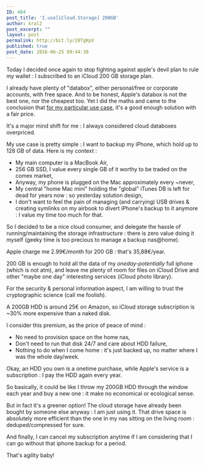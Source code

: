 ```yaml
---
ID: 484
post_title: 'I.use[iCloud.Storage] 200GB'
author: kral2
post_excerpt: ""
layout: post
permalink: http://bit.ly/28TgKpV
published: true
post_date: 2016-06-25 09:44:30
---
```

Today I decided once again to stop fighting against apple's devil plan to rule my wallet : I subscribed to an iCloud 200 GB storage plan.

I already have plenty of "databox", either personal/free or corporate accounts, with free space. And to be honest, Apple's databox is not the best one, nor the cheapest too. Yet I did the maths and came to the conclusion that <u>for my particular use case</u>, it's a good enough solution with a fair price.

It's a major mind shift for me : I always considered cloud databoxes overpriced.

My use case is pretty simple : I want to backup my iPhone, which hold up to 128 GB of data. Here is my context :
<ul>
	<li>My main computer is a MacBook Air,</li>
	<li>256 GB SSD, I value every single GB of it worthy to be traded on the comex market,</li>
	<li>Anyway, my phone is plugged on the Mac approximately every ~never,</li>
	<li>My central "home Mac mini" holding the "global" iTunes DB is left for dead for years now : so yesterday solution design,</li>
	<li>I don't want to feel the pain of managing (and carrying) USB drives &amp; creating symlinks on my airbook to divert iPhone's backup to it anymore : I value my time too much for that.</li>
</ul>
So I decided to be a nice cloud consumer, and delegate the hassle of running/maintaining the storage infrastructure : there is zero value doing it myself (geeky time is too precious to manage a backup nas@home).

Apple charge me 2.99€/month for 200 GB : that's 35,88€/year.

200 GB is enough to hold all the data of my <i>oneday-potentially</i> full iphone (which is not atm), and leave me plenty of room for files on iCloud Drive and other "maybe one day" interesting services (iCloud photo library).

For the security &amp; personal information aspect, I am willing to trust the cryptographic science (call me foolish).

A 200GB HDD is around 25€ on Amazon, so iCloud storage subscription is ~30% more expensive than a naked disk.

I consider this premium, as the price of peace of mind :
<ul>
	<li>No need to provision space on the home nas,</li>
	<li>Don't need to run that disk 24/7 and care about HDD failure,</li>
	<li>Nothing to do when I come home : it's just backed up, no matter where I was the whole day/week.</li>
</ul>
Okay, an HDD you own is a onetime purchase, while Apple's service is a subscription : I pay the HDD again every year.

So basically, it could be like I throw my 200GB HDD through the window each year and buy a new one : it make no economical or ecological sense.

But in fact it's a greener option! The cloud storage have already been bought by someone else anyway : I am just using it. That drive space is absolutely more efficient than the one in my nas sitting on the living room : deduped/compressed for sure.

And finally, I can cancel my subscription anytime if I am considering that I can go without that iphone backup for a period.

That's agility baby!